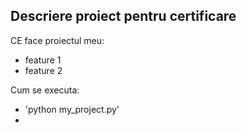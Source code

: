 ## Descriere proiect pentru certificare

CE face proiectul meu:
- feature 1
- feature 2


Cum se executa:

- 'python my_project.py'
- 
